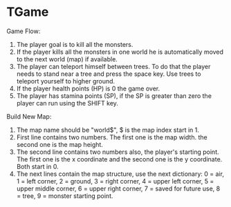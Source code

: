 # TGame

Game Flow:
1. The player goal is to kill all the monsters.
2. If the player kills all the monsters in one world he is automatically moved to the next world (map) if available.
3. The player can teleport himself between trees. To do that the player needs to stand near a tree and press the space key. Use trees to teleport yourself to higher ground.
4. If the player health points (HP) is 0 the game over.
5. The player has stamina points (SP), if the SP is greater than zero the player can run using the SHIFT key. 

Build New Map:
1. The map name should be "world$", $ is the map index start in 1.
2. First line contains two numbers. The first one is the map width. the second one is the map height.
3. The second line contains two numbers also, the player's starting point. The first one is the x coordinate and the second one is the y coordinate. Both start in 0.
4. The next lines contain the map structure, use the next dictionary:
0 = air, 1 = left corner, 2 = ground, 3 = right corner, 4 = upper left corner, 5 = upper middle corner, 6 = upper right corner, 7 = saved for future use, 8 = tree, 9 = monster starting point.



